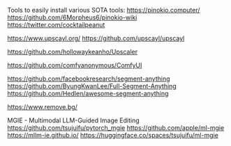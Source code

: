 Tools to easily install various SOTA tools:
https://pinokio.computer/
https://github.com/6Morpheus6/pinokio-wiki
https://twitter.com/cocktailpeanut


https://www.upscayl.org/
https://github.com/upscayl/upscayl

https://github.com/hollowaykeanho/Upscaler

https://github.com/comfyanonymous/ComfyUI

https://github.com/facebookresearch/segment-anything
https://github.com/ByungKwanLee/Full-Segment-Anything
https://github.com/Hedlen/awesome-segment-anything

https://www.remove.bg/


MGIE - Multimodal LLM-Guided Image Editing
https://github.com/tsujuifu/pytorch_mgie
https://github.com/apple/ml-mgie
https://mllm-ie.github.io/
https://huggingface.co/spaces/tsujuifu/ml-mgie